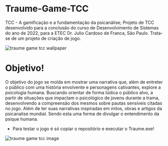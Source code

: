 # Traume-Game-TCC
TCC - A gamificação e a fundamentação da psicanálise;
Projeto de TCC desenvolvido para a conclusão do curso de Desenvolvimento de Sistemas do ano de 2022, para a ETEC Dr. Julio Cardoso de Franca, São Paulo.
Trata-se de um projeto de criação de jogo.

![traume game tcc wallpaper](https://img.itch.zone/aW1nLzEwNTA1ODEyLnBuZw==/original/FR4x8R.png)

# Objetivo!
O objetivo do jogo se molda em mostrar uma narrativa que, além de entreter o público com uma história envolvente e personagens cativantes, explore a psicologia humana. Buscando orientar de forma lúdica o público alvo, a partir de situações que impactam o psicológico de jovens durante a trama, desenvolvendo a compreensão dos mesmos sobre pautas sensíveis citadas no jogo. Além de ter suas narrativas inspiradas em mitos, obras e artigos da psicanalise mundial. Sendo esta uma forma de divulgar o entendimento da psique humana.

- Para testar o jogo é só copiar o repositório e executar o Traume.exe!

![traume game tcc image](https://img.itch.zone/aW1hZ2UvMTc4NzcxOS8xMDUwNTcyMC5wbmc=/original/BosBWR.png)

